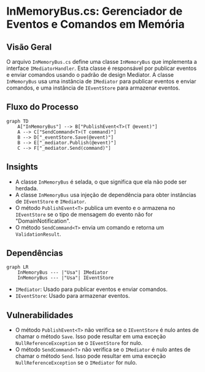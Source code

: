 # InMemoryBus.cs: Gerenciador de Eventos e Comandos em Memória

## Visão Geral
O arquivo `InMemoryBus.cs` define uma classe `InMemoryBus` que implementa a interface `IMediatorHandler`. Esta classe é responsável por publicar eventos e enviar comandos usando o padrão de design Mediator. A classe `InMemoryBus` usa uma instância de `IMediator` para publicar eventos e enviar comandos, e uma instância de `IEventStore` para armazenar eventos.

## Fluxo do Processo
```mermaid
graph TD
    A["InMemoryBus"] --> B["PublishEvent<T>(T @event)"]
    A --> C["SendCommand<T>(T command)"]
    B --> D["_eventStore.Save(@event)"]
    B --> E["_mediator.Publish(@event)"]
    C --> F["_mediator.Send(command)"]
```

## Insights
- A classe `InMemoryBus` é selada, o que significa que ela não pode ser herdada.
- A classe `InMemoryBus` usa injeção de dependência para obter instâncias de `IEventStore` e `IMediator`.
- O método `PublishEvent<T>` publica um evento e o armazena no `IEventStore` se o tipo de mensagem do evento não for "DomainNotification".
- O método `SendCommand<T>` envia um comando e retorna um `ValidationResult`.

## Dependências
```mermaid
graph LR
    InMemoryBus --- |"Usa"| IMediator
    InMemoryBus --- |"Usa"| IEventStore
```
- `IMediator`: Usado para publicar eventos e enviar comandos.
- `IEventStore`: Usado para armazenar eventos.

## Vulnerabilidades
- O método `PublishEvent<T>` não verifica se o `IEventStore` é nulo antes de chamar o método `Save`. Isso pode resultar em uma exceção `NullReferenceException` se o `IEventStore` for nulo.
- O método `SendCommand<T>` não verifica se o `IMediator` é nulo antes de chamar o método `Send`. Isso pode resultar em uma exceção `NullReferenceException` se o `IMediator` for nulo.